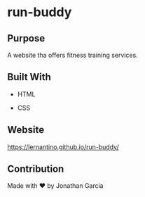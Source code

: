 # run-buddy


## Purpose

A website tha offers fitness training services.


## Built With

* HTML

* CSS


## Website

https://lernantino.github.io/run-buddy/


## Contribution

Made with ❤️ by Jonathan Garcia
